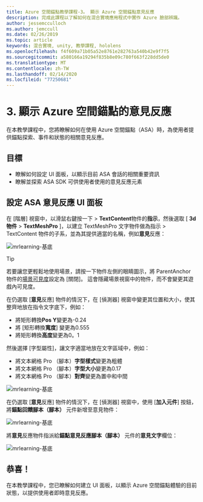 ```yaml
---
title: Azure 空間錨點教學課程-3。 顯示 Azure 空間錨點意見反應
description: 完成此課程以了解如何在混合實境應用程式中實作 Azure 臉部辨識。
author: jessemcculloch
ms.author: jemccull
ms.date: 02/26/2019
ms.topic: article
keywords: 混合實境, unity, 教學課程, hololens
ms.openlocfilehash: f4f609a71b05a52e8761e282763a540b42e9f7f5
ms.sourcegitcommit: a580166a19294f835b8e09c780f663f228dd5de0
ms.translationtype: MT
ms.contentlocale: zh-TW
ms.lasthandoff: 02/14/2020
ms.locfileid: "77250681"
---
```

# <a name="3-displaying-azure-spatial-anchor-feedback"></a>3. 顯示 Azure 空間錨點的意見反應

在本教學課程中，您將瞭解如何在使用 Azure 空間錨點（ASA）時，為使用者提供錨點探索、事件和狀態的相關意見反應。

## <a name="objectives"></a>目標

* 瞭解如何設定 UI 面板，以顯示目前 ASA 會話的相關重要資訊
* 瞭解並探索 ASA SDK 可供使用者使用的意見反應元素

## <a name="set-up-asa-feedback-ui-panel"></a>設定 ASA 意見反應 UI 面板

在 [階層] 視窗中，以滑鼠右鍵按一下 > **TextContent**物件的**指示**，然後選取 [ **3d 物件** > **TextMeshPro** ]，以建立 TextMeshPro 文字物件做為指示 > TextContent 物件的子系，並為其提供適當的名稱，例如**意見**反應：

![mrlearning-基底](images/mrlearning-asa/tutorial3-section1-step1-1.png)

> [!TIP]
> 若要讓您更輕鬆地使用場景，請按一下物件左側的眼睛圖示，將 ParentAnchor 物件的<a href="https://docs.unity3d.com/Manual/SceneVisibility.html" target="_blank">場景可見度</a>設定為 [關閉]。 這會隱藏場景視窗中的物件，而不會變更其遊戲內可見度。

在仍選取 [**意見**反應] 物件的情況下，在 [偵測器] 視窗中變更其位置和大小，使其整齊地放在指令文字底下，例如：

* 將矩形轉換**Pos Y**變更為-0.24
* 將 [矩形轉換**寬度**] 變更為0.555
* 將矩形轉換**高度**變更為0。1

然後選擇 [字型屬性]，讓文字適當地放在文字區域中，例如：

* 將文本網格 Pro （腳本）**字型樣式**變更為粗體
* 將文本網格 Pro （腳本）**字型大小**變更為0.17
* 將文本網格 Pro （腳本）**對齊**變更為置中和中間

![mrlearning-基底](images/mrlearning-asa/tutorial3-section1-step1-2.png)

在仍選取 [**意見**反應] 物件的情況下，在 [偵測器] 視窗中，使用 [**加入元件**] 按鈕，將**錨點回饋腳本（腳本）** 元件新增至意見物件：

![mrlearning-基底](images/mrlearning-asa/tutorial3-section1-step1-3.png)

將**意見**反應物件指派給**錨點意見反應腳本（腳本）** 元件的**意見文字**欄位：

![mrlearning-基底](images/mrlearning-asa/tutorial3-section1-step1-4.png)

## <a name="congratulations"></a>恭喜！

在本教學課程中，您已瞭解如何建立 UI 面板，以顯示 Azure 空間錨點體驗的目前狀態，以提供使用者即時意見反應。
